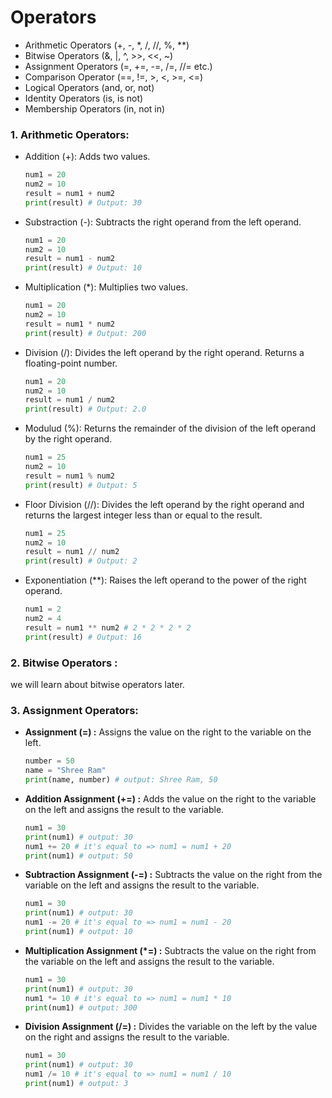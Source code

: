# Operators

- Arithmetic Operators (+, -, \*, /, //, %, \*\*)
- Bitwise Operators (&, |, ^, >>, <<, ~)
- Assignment Operators (=, +=, -=, /=, //= etc.)
- Comparison Operator (==, !=, >, <, >=, <=)
- Logical Operators (and, or, not)
- Identity Operators (is, is not)
- Membership Operators (in, not in)

### 1. Arithmetic Operators:

- Addition (+): Adds two values.

  ```py
  num1 = 20
  num2 = 10
  result = num1 + num2
  print(result) # Output: 30
  ```

- Substraction (-): Subtracts the right operand from the left operand.

  ```py
  num1 = 20
  num2 = 10
  result = num1 - num2
  print(result) # Output: 10
  ```

- Multiplication (\*): Multiplies two values.

  ```py
  num1 = 20
  num2 = 10
  result = num1 * num2
  print(result) # Output: 200
  ```

- Division (/): Divides the left operand by the right operand. Returns a floating-point number.

  ```py
  num1 = 20
  num2 = 10
  result = num1 / num2
  print(result) # Output: 2.0
  ```

- Modulud (%): Returns the remainder of the division of the left operand by the right operand.

  ```py
  num1 = 25
  num2 = 10
  result = num1 % num2
  print(result) # Output: 5
  ```

- Floor Division (//): Divides the left operand by the right operand and returns the largest integer less than or equal to the result.

  ```py
  num1 = 25
  num2 = 10
  result = num1 // num2
  print(result) # Output: 2
  ```

- Exponentiation (\*\*): Raises the left operand to the power of the right operand.

  ```py
  num1 = 2
  num2 = 4
  result = num1 ** num2 # 2 * 2 * 2 * 2
  print(result) # Output: 16
  ```

### 2. Bitwise Operators :

we will learn about bitwise operators later.

### 3. Assignment Operators:

- **Assignment (=) :** Assigns the value on the right to the variable on the left.

  ```py
  number = 50
  name = "Shree Ram"
  print(name, number) # output: Shree Ram, 50
  ```

- **Addition Assignment (+=) :** Adds the value on the right to the variable on the left and assigns the result to the variable.

  ```py
  num1 = 30
  print(num1) # output: 30
  num1 += 20 # it's equal to => num1 = num1 + 20
  print(num1) # output: 50
  ```

- **Subtraction Assignment (-=) :** Subtracts the value on the right from the variable on the left and assigns the result to the variable.

  ```py
  num1 = 30
  print(num1) # output: 30
  num1 -= 20 # it's equal to => num1 = num1 - 20
  print(num1) # output: 10
  ```

- **Multiplication Assignment (\*=) :** Subtracts the value on the right from the variable on the left and assigns the result to the variable.

  ```py
  num1 = 30
  print(num1) # output: 30
  num1 *= 10 # it's equal to => num1 = num1 * 10
  print(num1) # output: 300
  ```

- **Division Assignment (/=) :** Divides the variable on the left by the value on the right and assigns the result to the variable.

  ```py
  num1 = 30
  print(num1) # output: 30
  num1 /= 10 # it's equal to => num1 = num1 / 10
  print(num1) # output: 3
  ```
